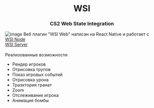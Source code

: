 <h1 align="center"> WSI</h1>
<h3 align="center">CS2 Web State Integration</h3>

![image](https://github.com/user-attachments/assets/4757546c-2652-48b5-aee0-934ecfe6f12d)
Веб плагин "WSI Web" написан на React Native и работает с 
   <br><a href='https://github.com/AdMinesss/WSI-Node'>WSI Node</a>
   <br><a href='https://github.com/AdMinesss/WSI-Server'>WSI Server</a>
<br><br>Реализованные возможности
   + Рендер игроков
   + Отрисовка трупов
   + Показ игровых событий
   + Отрисовка урона
   + Траэктория гранат
   + Zoom
   + Отслеживание игрока
   + Анимация бомбы
